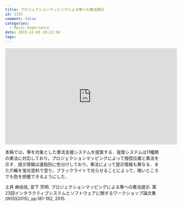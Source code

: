 ```yaml
---
title: プロジェクションマッピングによる箏への奏法提示
id: 2325
comment: false
categories:
  - Music Experience
date: 2015-12-03 19:22:50
tags:
---
```



<iframe width="560" height="315" src="https://www.youtube.com/embed/cprRMX3Adzw" frameborder="0" allowfullscreen></iframe>



本稿では，箏を対象とした奏法支援システムを提案する．提案システムは11種類の奏法に対応しており，プロジェクションマッピングによって撥弦位置と奏法を示す．提示情報は運指別に色分けしており，奏法によって提示情報も異なる．また爪輪を蛍光塗料で塗り，ブラックライトで光らせることによって，暗いところでも色を把握できるようにした．

土井 麻由佳, 宮下 芳明. プロジェクションマッピングによる箏への奏法提示. 第23回インタラクティブシステムとソフトウェアに関するワークショップ論文集(WISS2015), pp.181-182, 2015.
